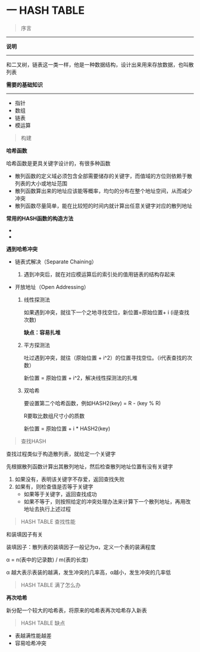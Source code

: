 # 一 HASH TABLE

> 序言

---

**说明**

---

和二叉树，链表这一类一样，他是一种数据结构，设计出来用来存放数据，也叫散列表

**需要的基础知识**

---

* 指针
* 数组
* 链表
* 模运算

> 构建

**哈希函数**

哈希函数是更具关键字设计的，有很多种函数

* 散列函数的定义域必须包含全部需要储存的关键字，而值域的方位则依赖于散列表的大小或地址范围
* 散列函数算出来的地址应该能等概率，均匀的分布在整个地址空间，从而减少冲突
* 散列函数尽量简单，能在比较短的时间内就计算出任意关键字对应的散列地址

**常用的HASH函数的构造方法**

* 
* 

**遇到哈希冲突**

* 链表式解决（Separate Chaining）

  1. 遇到冲突后，就在对应模运算后的索引处的值用链表的结构存起来

* 开放地址（Open Addressing）

  1. 线性探测法

     如果遇到冲突，就往下一个之地寻找空位，新位置=原始位置+ i (i是查找次数)

     **缺点：容易扎堆**

  2. 平方探测法

     吐过遇到冲突，就往（原始位置 + i^2）的位置寻找空位。（i代表查找的次数）

     新位置 = 原始位置 + i^2，解决线性探测法的扎堆

  3. 双哈希

     要设置第二个哈希函数，例如HASH2(key) = R - (key %  R)

     R要取比数组尺寸小的质数

     新位置 = 原始位置 + i * HASH2(key)



> 查找HASH

查找过程类似于构造散列表，就给定一个关键字

先根据散列函数计算出其散列地址，然后检查散列地址位置有没有关键字

1. 如果没有，表明该关键字不存爱，返回查找失败
2. 如果有，则检查值是否等于关键字
   * 如果等于关键字，返回查找成功
   * 如果不等于，则按照给定的冲突处理办法来计算下一个散列地址，再用改地址去执行上述过程

> HASH TABLE 查找性能

和装填因子有关

装填因子：散列表的装填因子一般记为α，定义一个表的装满程度

α = n(表中的记录数) / m(表的长度)

α 越大表示表装的越满，发生冲突的几率高，α越小，发生冲突的几率低



> HASH TABLE 满了怎么办

**再次哈希**

新分配一个较大的哈希表，将原来的哈希表再次哈希存入新表

> HASH TABLE 缺点

* 表越满性能越差
* 容易哈希冲突